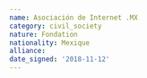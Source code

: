 ```yaml
---
name: Asociación de Internet .MX 
category: civil_society
nature: Fondation 
nationality: Mexique
alliance: 
date_signed: '2018-11-12'
---
```

    